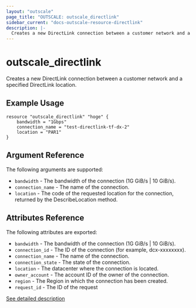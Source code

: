 ```yaml
---
layout: "outscale"
page_title: "OUTSCALE: outscale_directlink"
sidebar_current: "docs-outscale-resource-directlink"
description: |-
  Creates a new DirectLink connection between a customer network and a specified DirectLink location.
---
```


# outscale_directlink

Creates a new DirectLink connection between a customer network and a specified DirectLink location.

## Example Usage

```hcl
resource "outscale_directlink" "hoge" {
    bandwidth = "1Gbps"
    connection_name = "test-directlink-tf-dx-2"
    location = "PAR1"
}
```

## Argument Reference

The following arguments are supported:

* `bandwidth` - The bandwidth of the connection (1G GiB/s | 10 GiB/s).
* `connection_name` - The name of the connection.
* `location` - The code of the requested location for the connection, returned by the DescribeLocation method.

## Attributes Reference

The following attributes are exported:

* `bandwidth` - The bandwidth of the connection (1G GiB/s | 10 GiB/s).
* `connection_id` - The ID of the connection (for example, dcx-xxxxxxxx).
* `connection_name` - The name of the connection.
* `connection_state` - The state of the connection.
* `location` - The datacenter where the connection is located.
* `owner_account` - The account ID of the owner of the connection.
* `region` - The Region in which the connection has been created.
* `request_id` - The ID of the request

[See detailed description](http://docs.outscale.com/api_directlink/operations/Action_CreateConnection_get.html#_api_directlink-action_createconnection_get)
